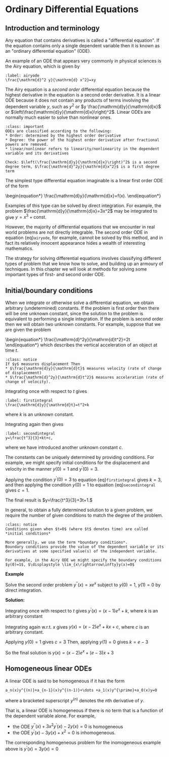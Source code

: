 # Ordinary Differential Equations
## Introduction and terminology

Any equation that contains derivatives is called a "differential equation". If the equation contains only a single dependent variable then it is known as an "ordinary differential equation" (ODE).

An example of an ODE that appears very commonly in physical sciences is the Airy equation, which is given by

```{math}
:label: airyode
\frac{\mathrm{d}^2 y}{\mathrm{d} x^2}=xy
```

The Airy equation is a *second order* differential equation because the highest derivative in the equation is a second order derivative.
It is a linear ODE because it does not contain any products of terms involving the dependent variable $y$, such as $y^2$ or $y \frac{\mathrm{d}y}{\mathrm{d}x}$ or $\left(\frac{\mathrm{d}y}{\mathrm{d}x}\right)^2$. Linear ODEs are normally much easier to solve than nonlinear ones.

```{admonition} Definitions
:class: important
ODEs are classified according to the following:
* Order: determined by the highest order derivative
* Degree: the power of the highest order derivative after fractional powers are removed.
* linear/nonlinear refers to linearity/nonlinearity in the dependent variable and its derivatives

Check: $\left(\frac{\mathrm{d}y}{\mathrm{d}x}\right)^2$ is a second degree term, $\frac{\mathrm{d}^2y}{\mathrm{d}x^2}$ is a first degree term
````

The simplest type differential equation imaginable is a linear first order ODE of the form

\begin{equation*}
\frac{\mathrm{d}y}{\mathrm{d}x}=f(x).
\end{equation*}

Examples of this type can be solved by direct integration. For example, the problem $\frac{\mathrm{d}y}{\mathrm{d}x}=3x^2$ may be integrated to give $y=x^3+\text{const}$.

However, the majority of differential equations that we encounter in real world problems are not directly integrable.
The second order ODE in equation {eq}`airyode`, for example, cannot be solved by this method, and in fact its relatively innocent appearance hides a wealth of interesting mathematics.

The strategy for solving differential equations involves classifying different types of problem that we know how to solve, and building up an armoury of techniques.
In this chapter we will look at methods for solving some important types of first- and second order ODE.

## Initial/boundary conditions

When we integrate or otherwise solve a differential equation, we obtain arbitrary (undetermined) constants.
If the problem is first order then there will be one unknown constant, since the solution to the problem is equivalent to performing a single integration.
If the problem is second order then we will obtain two unknown constants.
For example, suppose that we are given the problem

\begin{equation*}
\frac{\mathrm{d}^2y}{\mathrm{d}t^2}=2t
\end{equation*}
which describes the vertical acceleration of an object at time $t$.

```{admonition} Displacement, velocity, acceleration
:class: notice
If $y$ measures displacement Then
* $\frac{\mathrm{d}y}{\mathrm{d}t}$ measures velocity (rate of change of displacement)
* $\frac{\mathrm{d}^2y}{\mathrm{d}t^2}$ measures acceleration (rate of change of velocity).
````

Integrating once with respect to $t$ gives

```{math}
:label: firstintegral
\frac{\mathrm{d}y}{\mathrm{d}t}=t^2+k
```
where $k$ is an unknown constant.

Integrating again then gives

```{math}
:label: secondintegral
y=\frac{t^3}{3}+kt+c,
```
where we have introduced another unknown constant $c$.

The constants can be uniquely determined by providing conditions.
For example, we might specify initial conditions for the displacement and velocity in the manner $y(0)=1$ and $y^{\prime}(0)=3$.

Applying the condition $y^{\prime}(0)=3$ to equation {eq}`firstintegral` gives $k=3$, and then applying the condition $y(0)=1$ to equation {eq}`secondintegral` gives $c=1$.

The final result is $y=\frac{t^3}{3}+3t+1.$

In general, to obtain a fully determined solution to a given problem, we require the number of given conditions to match the degree of the problem.

```{admonition} More terminology
:class: notice
Conditions given when $t=0$ (where $t$ denotes time) are called *initial conditions*

More generally, we use the term *boundary conditions*.
Boundary conditions provide the value of the dependent variable or its derivatives at some specified value(s) of the independent variable.

For example, in the Airy ODE we might specify the boundary conditions $y(0)=1$, $\displaystyle \lim_{x\rightarrow\infty}y(x)=0$
````
**Example**

Solve the second order problem $y^{\prime\prime}(x)=xe^x$ subject to $y(0)=1$, $y(1)=0$ by direct integration. <br>

**Solution:**

Integrating once with respect to $t$ gives $y^{\prime}(x)=(x-1)e^x+k$, where $k$ is an arbitrary constant

Integrating again w.r.t. $x$ gives $y(x)=(x-2)e^x+kx+c$, where $c$ is an arbitrary constant.

Applying $y(0)=1$ gives $c=3$
Then, applying $y(1)=0$ gives $k=e-3$

So the final solution is $y(x)=(x-2)e^x+(e-3)x+3$

## Homogeneous linear ODEs
A linear ODE is said to be homogeneous if it has the form

```{math}
a_n(x)y^{(n)}+a_{n-1}(x)y^{(n-1)}+\dots +a_1(x)y^{\prime}+a_0(x)y=0
```
where a bracketed superscript $y^{(n)}$ denotes the $n$th derivative of $y$.

That is, a linear ODE is homogeneous if there is no term that is a function of the dependent variable alone. For example,
* the ODE $y^{\prime\prime}(x)+3x^2 y^{\prime}(x)-2y(x)=0$ is homogeneous
* the ODE $y^{\prime}(x)-3y(x)+x^2=0$ is inhomogeneous.

The corresponding homogeneous problem for the inomogeneous example above is $y^{\prime}(x)=3y(x)=0$

<!-- ```{admonition} Real Life Examples
:class: notice
Many of the fundamental laws of physics are stated in the form of differential equations. Examples:

* Simple Harmonic Oscillator
* Newton's Second Law of Motion
* Shrödinger's Equation
* Circuit Equations in Electronics
* Rate Equations in Chemistry
```` -->
